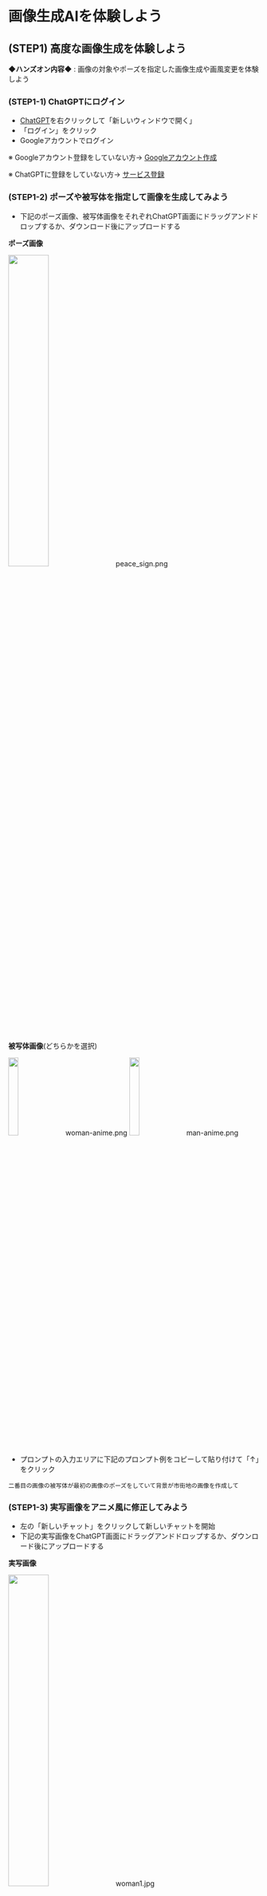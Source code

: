 # 画像生成AIを体験しよう

## (STEP1) 高度な画像生成を体験しよう

**◆ハンズオン内容◆** : 画像の対象やポーズを指定した画像生成や画風変更を体験しよう

### (STEP1-1) ChatGPTにログイン

- [ChatGPT](https://chatgpt.com/)を右クリックして「新しいウィンドウで開く」
- 「ログイン」をクリック
- Googleアカウントでログイン

※ Googleアカウント登録をしていない方→ [Googleアカウント作成](0_GoogleAccount.md)

※ ChatGPTに登録をしていない方→ [サービス登録](0_ServiceSignUp.md)

### (STEP1-2) ポーズや被写体を指定して画像を生成してみよう

- 下記のポーズ画像、被写体画像をそれぞれChatGPT画面にドラッグアンドドロップするか、ダウンロード後にアップロードする

**ポーズ画像**

[<img src="https://github.com/OkinawaOpenLaboratory/ool-tech-connect/raw/main/MediaFiles/peace_sign.png" width="40%">](https://github.com/OkinawaOpenLaboratory/ool-tech-connect/raw/main/MediaFiles/peace_sign.png)　peace_sign.png

**被写体画像**(どちらかを選択)

[<img src="https://github.com/OkinawaOpenLaboratory/ool-tech-connect/raw/main/MediaFiles/woman-anime.png" width="20%">](https://github.com/OkinawaOpenLaboratory/ool-tech-connect/raw/main/MediaFiles/woman-anime.png)　woman-anime.png
[<img src="https://github.com/OkinawaOpenLaboratory/ool-tech-connect/raw/main/MediaFiles/man-anime.png" width="20%">](https://github.com/OkinawaOpenLaboratory/ool-tech-connect/raw/main/MediaFiles/man-anime.png)　man-anime.png

- プロンプトの入力エリアに下記のプロンプト例をコピーして貼り付けて「↑」をクリック

```
二番目の画像の被写体が最初の画像のポーズをしていて背景が市街地の画像を作成して
```

### (STEP1-3) 実写画像をアニメ風に修正してみよう

- 左の「新しいチャット」をクリックして新しいチャットを開始
- 下記の実写画像をChatGPT画面にドラッグアンドドロップするか、ダウンロード後にアップロードする

**実写画像**

[<img src="https://github.com/OkinawaOpenLaboratory/ool-tech-connect/raw/main/MediaFiles/woman1.jpg" width="40%">](https://github.com/OkinawaOpenLaboratory/ool-tech-connect/raw/main/MediaFiles/woman1.jpg)　woman1.jpg

- プロンプトの入力エリアに下記のプロンプト例をコピーして貼り付けて「↑」をクリック

```
この画像をアニメ風に修正して
```

### (STEP1-4) 犬の特徴を反映した画像を生成してみよう

- 左の「新しいチャット」をクリックして新しいチャットを開始
- 下記の犬画像をChatGPT画面にドラッグアンドドロップするか、ダウンロード後にアップロードする

**犬画像**

[<img src="https://github.com/OkinawaOpenLaboratory/ool-tech-connect/raw/main/MediaFiles/shiba.png" width="40%">](https://github.com/OkinawaOpenLaboratory/ool-tech-connect/raw/main/MediaFiles/shiba.png)　shiba.png

- プロンプトの入力エリアに下記のプロンプト例をコピーして貼り付けて「↑」をクリック

```
この画像の被写体が砂浜を走っている画像を作成して
```

### (STEP1-5) ポーズ・被写体・背景を指定した画像で生成してみよう

※ 無料版のChatGPTは画像のアップロードは一日三枚までとなっているので、このハンズオンを実施するにはその日に何もアップロードしていない状態でないといけません

- 左の「新しいチャット」をクリックして新しいチャットを開始
- (STEP1-2)で使用したポーズ画像、被写体画像をそれぞれChatGPT画面にドラッグアンドドロップするか、ダウンロード後にアップロードする
- 下記の背景画像をそれぞれChatGPT画面にドラッグアンドドロップするか、ダウンロード後にアップロードする

**背景画像**

[<img src="https://github.com/OkinawaOpenLaboratory/ool-tech-connect/raw/main/MediaFiles/background-anime.png" width="20%">](https://github.com/OkinawaOpenLaboratory/ool-tech-connect/raw/main/MediaFiles/background-anime.png)　background-anime.png

- プロンプトの入力エリアに下記のプロンプト例をコピーして貼り付けて「↑」をクリック

```
二番目の画像の被写体が最初の画像のポーズをしている三番目の画像を背景とした画像を作成して
```

## (STEP2) いろいろな画像を生成してみよう

**◆ハンズオン内容◆** : 無料でたくさんの画像生成が可能なGoogle Whiskを利用していろいろな画像を生成してみよう

### (STEP2-1) Whiskにログイン

- [Whisk](https://labs.google/fx/tools/whisk)を右クリックして「新しいウィンドウで開く」
- アカウント選択画面になるのでGoogleアカウントでログイン

### (STEP2-2) Whiskで画像を作成

- 中央にある「ツールを開く→」をクリック
- 「Whiskへようこそ」ウィンドウが開くので右上の×をクリックして閉じる
- 「アイデアについて説明するか、サイコロを振ってアイデアを広げます」と書かれたプロンプト入力欄に下記のプロンプト例をコピーしたものを貼り付けて「→」をクリック
  - 生成された画像の右上の「↓」アイコンをクリックすれば画像をダウンロードできる
  - 「編集する」をクリックすると画像の編集モードになる。「編集内容について説明してください」の欄に「線画に変更して」などの指示を与えると、その指示に従った修正が実施される
  - 編集モードは右上の「調整モード×」のアイコンをクリックすると終了する
  - 右上の「マイライブラリ」をクリックすると新しいタブで画像の生成履歴が閲覧可能になる

◆ビジネススライド向け

```
ビジネスマンがデータ分析をしている、フラットデザイン、背景白、アイソメトリック
```

```
女性がAIチャットと会話している、ミニマルでモダンな線画スタイル
```

```
オフィスチームがブレーンストーミングしている、3Dアニメ風、やわらかい光
```

```
ロボットが資料をプレゼンしている、カラフルなフラットデザイン、背景グラデーション
```

```
サーバールームを背景にデータが流れる、半透明の3Dアイコン風
```

```
オフィスの机にパソコンとコーヒーカップ、上から見た構図、フラットアイコン風
```

```
プロジェクト進行を階段で表すメタファー、カラフルな矢印と人物、ベクターイラスト
```

```
グローバルな地球儀とAI回路が重なったビジュアル、フラット＋半3Dミックス
```

◆スタイル比較用

```
猫がノートパソコンを使っている、写実的フォトリアル
```

```
猫がノートパソコンを使っている、3Dピクサー風アニメ調
```

```
猫がノートパソコンを使っている、フラットイラスト、背景単色
```

```
猫がノートパソコンを使っている、ドット絵レトロゲーム風
```

```
猫がノートパソコンを使っている、油絵タッチ、厚塗りアートスタイル
```

```
猫がノートパソコンを使っている、水彩画風、やわらかい色合い
```

◆写実・リアル系

```
朝焼けの東京スカイツリーを見上げる構図、リアル写真風、霧がかかっている
```

```
氷の上を走る白いスポーツカー、反射が美しい映画風シーン
```

```
砂浜で犬が走っている一瞬を捉えた写真、望遠レンズ風
```

```
夜のニューヨークの街角、雨に濡れた道路にネオンが反射する
```

```
アニメのキャラクターフィギュアが飾られている。
背景にはキャラクターの画像が印刷された箱が置かれている。
また、その画面にはBlenderのモデリング過程が表示されている
コンピューターの配置されている。
```

◆アート系

```
葛飾北斎の浮世絵風で描かれた未来都市
```

```
ピカソ風のキュビズムで描かれた人物ポートレート
```

```
ジブリ風アニメ調で描く、緑に囲まれた小さな村
```

```
水彩画風の沖縄の海辺、風になびくハイビスカス
```

◆SF・ファンタジー系

```
火星の都市に立つ宇宙飛行士、未来的な建築物と赤い空
```

```
ドラゴンと戦う騎士、炎と煙の中の戦場、映画のワンシーンのように
```

```
空飛ぶクジラが浮かぶ近未来の都市、夕暮れ、幻想的な光
```

```
AIが支配するメガシティの夜景、無数のホログラム広告
```

◆奇抜系

```
寿司ネタが惑星になって宇宙に浮かんでいる、フォトリアル
```

```
昔の侍がスマートフォンを操作している、和風＋近未来ミックス
```

```
カフェのラテアートが小さな銀河になっているマクロ写真
```

◆地域系

```
沖縄の市場でAIロボットが買い物している様子、色鮮やかに
```

```
京都の紅葉と着物の女性、柔らかい光の写真風
```

```
古代エジプトのピラミッドの上に浮かぶUFO、昼間の砂漠
```

```
未来の沖縄、海中に浮かぶ透明な都市、青い光に包まれている
```

◆その他いろいろ

```
未来の東京、空を走る電車、3Dリアルアニメ風
```

```
人間とAIが握手している、光の粒子が舞う、SFポスター風
```

```
ビジネスマンがAIアシスタントを操作している、半透明UIが浮かぶ未来的デザイン
```

```
沖縄の海辺に浮かぶデジタル都市、ブルーとオレンジのコントラスト
```

```
カフェでプレゼンをするAIロボット、観客が笑顔、3Dピクサースタイル
```

```
データの流れを波や風で表現した抽象アート、青系トーン、PowerPoint背景向け
```

## (STEP3) 生成AIを使って画像のレタッチをしてみよう

**◆ハンズオン内容◆** : 画像の外側の補完や不要なモノの消去などを体験しよう

### (STEP3-1) 画像の外側を補完してみよう

- **My Editにログイン**
  - [My Edit](https://myedit.online/jp/photo-editor)を右クリックして「新しいウィンドウで開く」
  - 右上の「サインイン」をクリック
  - 「CyberLinkアカウントでサインイン」画面で「Google」アイコンを選択してGoogleアカウントでログイン
  - 「CyberLinkへようこそ」画面で情報受け取りが不要ならチェックマークを外して「次へ」をクリック
- **無料クレジットの受け取り**
  - 右上のユーザーアイコンをクリックして「無料クレジットを獲得」を選択し、「3クレジットをもらう」をクリック。受け取り後は右上の×をクリックして無料クレジット受け取りウィンドウを閉じる
- **AI画像拡張で画像の外側を補完**
  - 「画像編集」の「AI画像拡張」をクリック
  - 下記の画像を「ここに画像ファイルをドラッグ＆ドロップしてアップロード。」エリアにドラッグアンドドロップするか、ダウンロード後に「ファイルを選択」をクリックしてアップロードする

[<img src="https://github.com/OkinawaOpenLaboratory/ool-tech-connect/raw/main/MediaFiles/woman1.jpg" width="40%">](https://github.com/OkinawaOpenLaboratory/ool-tech-connect/raw/main/MediaFiles/woman1.jpg)　woman1.jpg

  - 「より良いエクスペリエンスのためのデータ処理」ウィンドウが開いたら、データ処理内容に同意するチェックボックスにチェックを入れて「続行」をクリック
  - 「縦横比」を「1:1」に変更して画像を少し上へ移動させる
  - 「生成」ボタンをクリック

### (STEP3-2) 画像の不要なモノを削除してみよう

- **Clipdropにログイン**
  - [Clipdrop](https://clipdrop.co/)を右クリックして「新しいウィンドウで開く」
  - 右上の「Sign-in/Sign-up」をクリック
  - 「Sign in to continue」画面で「Continue with Google」を選択してGoogleアカウントでログイン
- **不要なモノを削除**
  - 「Image edition」をクリック後、「Cleanup」をクリック
  - 下記の画像を「Click, paste, or drop a file here to start.」にドラッグアンドドロップするか、ダウンロード後にアップロードする

[<img src="https://github.com/OkinawaOpenLaboratory/ool-tech-connect/raw/main/MediaFiles/park.png" width="40%">](https://github.com/OkinawaOpenLaboratory/ool-tech-connect/raw/main/MediaFiles/park.png)　park.png

  - アップロードが終わったらウィンドウを最大化あるいは全画面表示に
  - 緑色の円でテーブルの上の物を塗りつぶして「Clean」をクリック

### (STEP3-3) 画像の背景を除去してみよう

- **Clipdropのメインページへ戻る**
  - 左上の「< Back」をクリックして「CLEANUP」の画面に戻った後、左上の「Clipdrop by Jasper」をクリックしてメインページへ戻る
    - 左上が「三」アイコンになっている場合は、「三」をクリックして「All tools」をクリックしてメインページへ戻る
- **背景の除去**
  - 「Image edition」をクリック後、「Remove background」をクリック
  - 下記の画像を「Click, paste, or drop up to 10 files here to start.」にドラッグアンドドロップするか、ダウンロード後にアップロードする

[<img src="https://github.com/OkinawaOpenLaboratory/ool-tech-connect/raw/main/MediaFiles/woman2.jpg" width="40%">](https://github.com/OkinawaOpenLaboratory/ool-tech-connect/raw/main/MediaFiles/woman2.jpg)　woman2.jpg

  - アップロードが終わったらウィンドウを最大化あるいは全画面表示に
  - 「Remove background」をクリック

